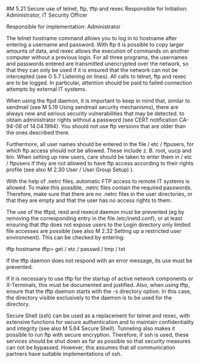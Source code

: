 #M 5.21 Secure use of telnet, ftp, tftp and rexec
Responsible for Initiation: Administrator, IT Security Officer

Responsible for implementation: Administrator

The telnet hostname command allows you to log in to hostname after entering a username and password. With ftp it is possible to copy larger amounts of data, and rexec allows the execution of commands on another computer without a previous login. For all three programs, the usernames and passwords entered are transmitted unencrypted over the network, so that they can only be used if it is ensured that the network can not be intercepted (see G 5.7 Listening on lines). All calls to telnet, ftp and rexec are to be logged. In particular, attention should be paid to failed connection attempts by external IT systems.

When using the ftpd daemon, it is important to keep in mind that, similar to sendmail (see M 5.19 Using sendmail security mechanisms), there are always new and serious security vulnerabilities that may be detected. to obtain administrator rights without a password (see CERT notification CA-94-08 of 14.04.1994). You should not use ftp versions that are older than the ones described there.

Furthermore, all user names should be entered in the file / etc / ftpusers, for which ftp access should not be allowed. These include z. B. root, uucp and bin. When setting up new users, care should be taken to enter them in / etc / ftpusers if they are not allowed to have ftp access according to their rights profile (see also M 2.30 User / User Group Setup) ).

With the help of .netrc files, automatic FTP access to remote IT systems is allowed. To make this possible, .netrc files contain the required passwords. Therefore, make sure that there are no .netrc files in the user directories, or that they are empty and that the user has no access rights to them.

The use of the tftpd, rexd and rexecd daemon must be prevented (eg by removing the corresponding entry in the file /etc/inetd.conf), or at least ensuring that tftp does not expose users to the Login directory only limited file accesses are possible (see also M 2.32 Setting up a restricted user environment). This can be checked by entering:

tftp hostname tftp> get / etc / passwd / tmp / txt

If the tftp daemon does not respond with an error message, its use must be prevented.

If it is necessary to use tftp for the startup of active network components or X-Terminals, this must be documented and justified. Also, when using tftp, ensure that the tftp daemon starts with the -s directory option. In this case, the directory visible exclusively to the daemon is to be used for the directory.

Secure Shell (ssh) can be used as a replacement for telnet and rexec, with extensive functions for secure authentication and to maintain confidentiality and integrity (see also M 5.64 Secure Shell). Tunneling also makes it possible to run ftp with secure encryption. Therefore, if ssh is used, these services should be shut down as far as possible so that security measures can not be bypassed. However, this assumes that all communication partners have suitable implementations of ssh.



